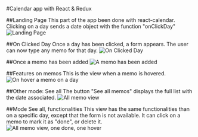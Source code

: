 #Calendar app with React & Redux

##Landing Page
This part of the app been done with react-calendar. Clicking on a day sends a date object with the function "onClickDay"
![Landing Page](https://img15.hostingpics.net/pics/299537Capturedecran20171214a182716.png "Landing Page")

##On Clicked Day
Once a day has been clicked, a form appears. The user can now type any memo for that day.
![On Clicked Day](https://img15.hostingpics.net/pics/609309Capturedecran20171214a181951.png "On Clicked Day")

##Once a memo has been added
![A memo has been added](https://img15.hostingpics.net/pics/716022Capturedecran20171214a182031.png "A memo has been added")

##Features on memos
This is the view when a memo is hovered.
![On hover a memo on a day](https://img15.hostingpics.net/pics/373815Capturedecran20171214a182041.png "On hover a memo on a day")

##Other mode: See all
The button "See all memos" displays the full list with the date associated.
![All memo view](https://img15.hostingpics.net/pics/822479Capturedecran20171214a182111.png "On hover a memo on a day")

##Mode See all, functionalities
This view has the same functionalities than on a specific day, except that the form is not available. It can click on a memo to mark it as "done", or delete it.
![All memo view, one done, one hover](https://img15.hostingpics.net/pics/764575Capturedecran20171214a182204.png "All memo view")
